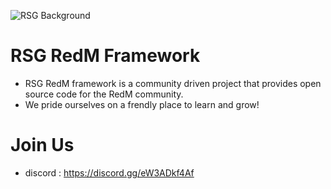 
![RSG Background](https://github.com/user-attachments/assets/fc89674a-eb8a-429a-88c0-6bf56dd6dc33)
# RSG RedM Framework
- RSG RedM framework is a community driven project that provides open source code for the RedM community.
- We pride ourselves on a frendly place to learn and grow!

# Join Us
- discord : https://discord.gg/eW3ADkf4Af
